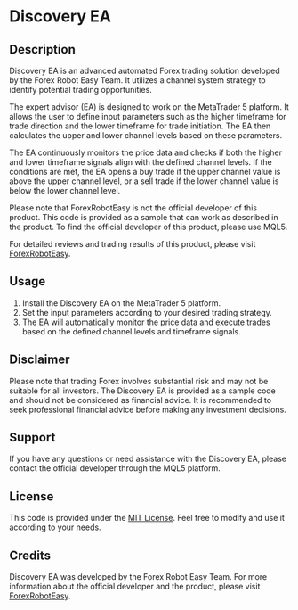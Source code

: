 # Discovery EA

## Description
Discovery EA is an advanced automated Forex trading solution developed by the Forex Robot Easy Team. It utilizes a channel system strategy to identify potential trading opportunities.

The expert advisor (EA) is designed to work on the MetaTrader 5 platform. It allows the user to define input parameters such as the higher timeframe for trade direction and the lower timeframe for trade initiation. The EA then calculates the upper and lower channel levels based on these parameters.

The EA continuously monitors the price data and checks if both the higher and lower timeframe signals align with the defined channel levels. If the conditions are met, the EA opens a buy trade if the upper channel value is above the upper channel level, or a sell trade if the lower channel value is below the lower channel level.

Please note that ForexRobotEasy is not the official developer of this product. This code is provided as a sample that can work as described in the product. To find the official developer of this product, please use MQL5.

For detailed reviews and trading results of this product, please visit [ForexRobotEasy](https://forexroboteasy.com/forex-robot-review/discovery-ea-review-advanced-automated-forex-trading-solution/).

## Usage
1. Install the Discovery EA on the MetaTrader 5 platform.
2. Set the input parameters according to your desired trading strategy.
3. The EA will automatically monitor the price data and execute trades based on the defined channel levels and timeframe signals.

## Disclaimer
Please note that trading Forex involves substantial risk and may not be suitable for all investors. The Discovery EA is provided as a sample code and should not be considered as financial advice. It is recommended to seek professional financial advice before making any investment decisions.

## Support
If you have any questions or need assistance with the Discovery EA, please contact the official developer through the MQL5 platform.

## License
This code is provided under the [MIT License](https://opensource.org/licenses/MIT). Feel free to modify and use it according to your needs.

## Credits
Discovery EA was developed by the Forex Robot Easy Team. For more information about the official developer and the product, please visit [ForexRobotEasy](https://www.forexroboteasy.com).
